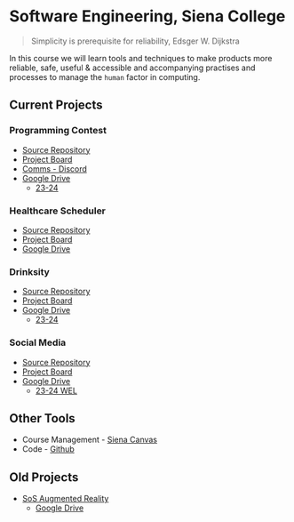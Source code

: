 # Software Engineering, Siena College
> Simplicity is prerequisite for reliability, Edsger W. Dijkstra


In this course we will learn tools and techniques to make products more reliable, safe, useful & accessible and accompanying practises and processes to manage the `human` factor in computing.

## Current Projects
### Programming Contest
- [Source Repository](https://github.com/SienaCollegeSoftwareEngineering/ProgrammingContest)
- [Project Board](https://github.com/orgs/SienaCollegeSoftwareEngineering/projects/12)
- [Comms - Discord](https://discord.gg/QFp6DxUh)
- [Google Drive](https://drive.google.com/drive/folders/1QIHmcPjhZgP0bWCAOOzdKpyDysVhOVpi) 
  - [23-24](https://drive.google.com/drive/folders/1S9VS0eyv8Caj-dwMTsGZc9foU0o9vO2m)
 
### Healthcare Scheduler
- [Source Repository](https://github.com/SienaCollegeSoftwareEngineering/Healthcare-Scheduler)
- [Project Board](https://github.com/orgs/SienaCollegeSoftwareEngineering/projects/18)
- [Google Drive](https://drive.google.com/drive/folders/18NvJOt98LUSQGQrOy6Tgo-GfRXcKUkbV)

### Drinksity
- [Source Repository](https://github.com/SienaCollegeSoftwareEngineering/Drinksity)
- [Project Board](https://github.com/orgs/SienaCollegeSoftwareEngineering/projects/22)
- [Google Drive](https://drive.google.com/drive/folders/13DcV4Cs5fW7dHe6PvK7f-g8jTS25au6W)
  - [23-24](https://drive.google.com/drive/folders/1hc01DhkHNpUhvw0_6y4hPd4gB6B3gBha)

 
### Social Media
- [Source Repository](https://github.com/SienaCollegeSoftwareEngineering/SocialMedia) 
- [Project Board](https://github.com/orgs/SienaCollegeSoftwareEngineering/projects/7)
- [Google Drive](https://drive.google.com/drive/folders/1rV6GnV7swlgyFW-ccwPpOSTU60FYQBum)
  - [23-24 WEL](https://drive.google.com/drive/folders/1NvSeGj0bRqnUFcah48xElABSCNcfzWnh)


## Other Tools
- Course Management - [Siena Canvas](https://canvas.siena.edu)
- Code - [Github](https://github.com/SienaCollegeSoftwareEngineering/)

## Old Projects
- [SoS Augmented Reality](https://github.com/SienaCollegeSoftwareEngineering/SoS_Augmented_Reality)
  - [Google Drive](https://drive.google.com/drive/folders/1mhvEKlCva1944C6E3wD4GamRXa8ekgec)
